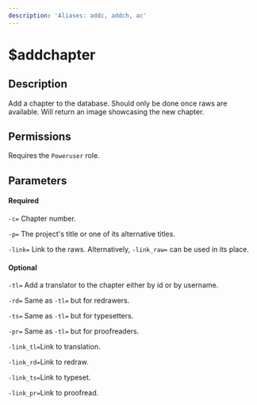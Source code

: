 ```yaml
---
description: 'Aliases: addc, addch, ac'
---
```


# $addchapter

## Description

Add a chapter to the database. Should only be done once raws are available. Will return an image showcasing the new chapter.

## Permissions

Requires the `Poweruser` role.

## **P**arameters

#### Required

`-c=` Chapter number. 

`-p=` The project's title or one of its alternative titles.

`-link=` Link to the raws. Alternatively, `-link_raw=` can be used in its place.

#### Optional

`-tl=` Add a translator to the chapter either by id or by username.

`-rd=` Same as `-tl=` but for redrawers.

`-ts=` Same as `-tl=` but for typesetters.

`-pr=` Same as `-tl=` but for proofreaders.

`-link_tl=`Link to translation.

`-link_rd=`Link to redraw.

`-link_ts=`Link to typeset.

`-link_pr=`Link to proofread.

